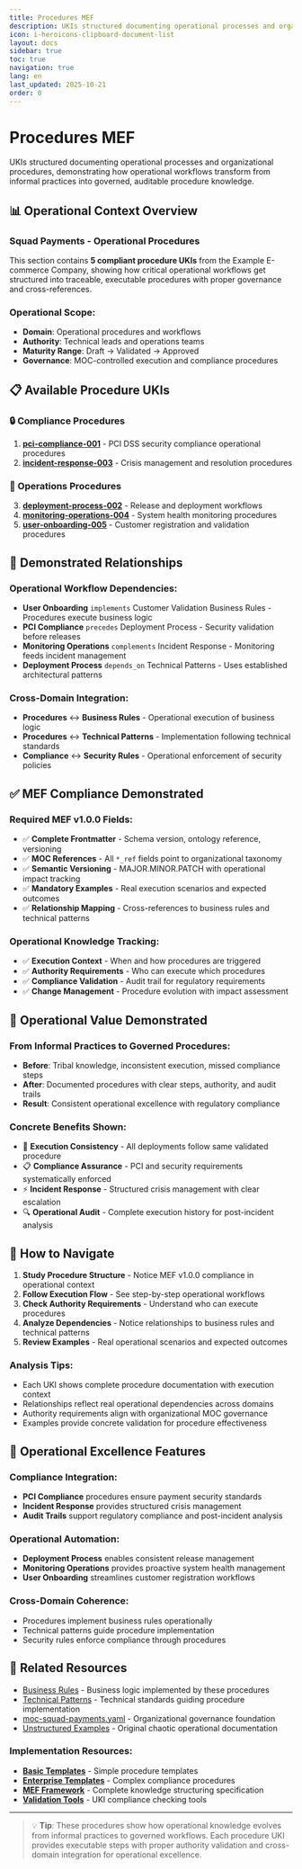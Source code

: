 ```yaml
---
title: Procedures MEF
description: UKIs structured documenting operational processes and organizational procedures
icon: i-heroicons-clipboard-document-list
layout: docs
sidebar: true
toc: true
navigation: true
lang: en
last_updated: 2025-10-21
order: 0
---
```

# Procedures MEF

UKIs structured documenting operational processes and organizational procedures, demonstrating how operational workflows transform from informal practices into governed, auditable procedure knowledge.

## 📊 Operational Context Overview

### Squad Payments - Operational Procedures

This section contains **5 compliant procedure UKIs** from the Example E-commerce Company, showing how critical operational workflows get structured into traceable, executable procedures with proper governance and cross-references.

### Operational Scope:
- **Domain**: Operational procedures and workflows
- **Authority**: Technical leads and operations teams
- **Maturity Range**: Draft → Validated → Approved
- **Governance**: MOC-controlled execution and compliance procedures

## 📋 Available Procedure UKIs

### 🔒 Compliance Procedures
1. **[pci-compliance-001](uki-proc-pci-compliance-001.yaml)** - PCI DSS security compliance operational procedures
2. **[incident-response-003](uki-proc-incident-response-003.yaml)** - Crisis management and resolution procedures

### 🚀 Operations Procedures
3. **[deployment-process-002](uki-proc-deployment-process-002.yaml)** - Release and deployment workflows
4. **[monitoring-operations-004](uki-proc-monitoring-operations-004.yaml)** - System health monitoring procedures
5. **[user-onboarding-005](uki-proc-user-onboarding-005.yaml)** - Customer registration and validation procedures

## 🔗 Demonstrated Relationships

### Operational Workflow Dependencies:
- **User Onboarding** `implements` Customer Validation Business Rules - Procedures execute business logic
- **PCI Compliance** `precedes` Deployment Process - Security validation before releases
- **Monitoring Operations** `complements` Incident Response - Monitoring feeds incident management
- **Deployment Process** `depends_on` Technical Patterns - Uses established architectural patterns

### Cross-Domain Integration:
- **Procedures** ↔ **Business Rules** - Operational execution of business logic
- **Procedures** ↔ **Technical Patterns** - Implementation following technical standards
- **Compliance** ↔ **Security Rules** - Operational enforcement of security policies

## ✅ MEF Compliance Demonstrated

### Required MEF v1.0.0 Fields:
- ✅ **Complete Frontmatter** - Schema version, ontology reference, versioning
- ✅ **MOC References** - All `*_ref` fields point to organizational taxonomy
- ✅ **Semantic Versioning** - MAJOR.MINOR.PATCH with operational impact tracking
- ✅ **Mandatory Examples** - Real execution scenarios and expected outcomes
- ✅ **Relationship Mapping** - Cross-references to business rules and technical patterns

### Operational Knowledge Tracking:
- ✅ **Execution Context** - When and how procedures are triggered
- ✅ **Authority Requirements** - Who can execute which procedures
- ✅ **Compliance Validation** - Audit trail for regulatory requirements
- ✅ **Change Management** - Procedure evolution with impact assessment

## 🎯 Operational Value Demonstrated

### From Informal Practices to Governed Procedures:
- **Before**: Tribal knowledge, inconsistent execution, missed compliance steps
- **After**: Documented procedures with clear steps, authority, and audit trails
- **Result**: Consistent operational excellence with regulatory compliance

### Concrete Benefits Shown:
- 🎯 **Execution Consistency** - All deployments follow same validated procedure
- 📋 **Compliance Assurance** - PCI and security requirements systematically enforced
- ⚡ **Incident Response** - Structured crisis management with clear escalation
- 🔍 **Operational Audit** - Complete execution history for post-incident analysis

## 🎯 How to Navigate

1. **Study Procedure Structure** - Notice MEF v1.0.0 compliance in operational context
2. **Follow Execution Flow** - See step-by-step operational workflows
3. **Check Authority Requirements** - Understand who can execute procedures
4. **Analyze Dependencies** - Notice relationships to business rules and technical patterns
5. **Review Examples** - Real operational scenarios and expected outcomes

### Analysis Tips:
- Each UKI shows complete procedure documentation with execution context
- Relationships reflect real operational dependencies across domains
- Authority requirements align with organizational MOC governance
- Examples provide concrete validation for procedure effectiveness

## 🎯 Operational Excellence Features

### Compliance Integration:
- **PCI Compliance** procedures ensure payment security standards
- **Incident Response** provides structured crisis management
- **Audit Trails** support regulatory compliance and post-incident analysis

### Operational Automation:
- **Deployment Process** enables consistent release management
- **Monitoring Operations** provides proactive system health management
- **User Onboarding** streamlines customer registration workflows

### Cross-Domain Coherence:
- Procedures implement business rules operationally
- Technical patterns guide procedure implementation
- Security rules enforce compliance through procedures

## 📖 Related Resources

- [Business Rules](../business-rules/) - Business logic implemented by these procedures
- [Technical Patterns](../technical-patterns/) - Technical standards guiding procedure implementation
- [moc-squad-payments.yaml](../../moc-squad-payments.md) - Organizational governance foundation
- [Unstructured Examples](../../unstructured/) - Original chaotic operational documentation

### Implementation Resources:
- **[Basic Templates](../../../../manual/templates/basic/)** - Simple procedure templates
- **[Enterprise Templates](../../../../manual/templates/enterprise/)** - Complex compliance procedures
- **[MEF Framework](../../../../frameworks/mef/)** - Complete knowledge structuring specification
- **[Validation Tools](../../../../manual/tools/)** - UKI compliance checking tools

---

> 💡 **Tip**: These procedures show how operational knowledge evolves from informal practices to governed workflows. Each procedure UKI provides executable steps with proper authority validation and cross-domain integration for operational excellence.